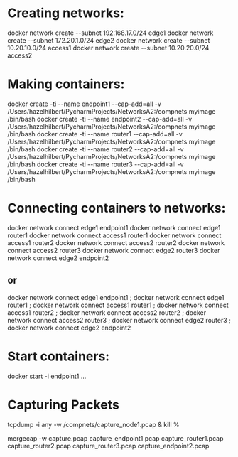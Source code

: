 # Creating networks:
docker network create --subnet 192.168.17.0/24 edge1
docker network create --subnet 172.20.1.0/24 edge2
docker network create --subnet 10.20.10.0/24 access1
docker network create --subnet 10.20.20.0/24 access2

# Making containers:
docker create -ti --name endpoint1 --cap-add=all -v /Users/hazelhilbert/PycharmProjects/NetworksA2:/compnets myimage /bin/bash
docker create -ti --name endpoint2 --cap-add=all -v /Users/hazelhilbert/PycharmProjects/NetworksA2:/compnets myimage /bin/bash
docker create -ti --name router1 --cap-add=all -v /Users/hazelhilbert/PycharmProjects/NetworksA2:/compnets myimage /bin/bash
docker create -ti --name router2 --cap-add=all -v /Users/hazelhilbert/PycharmProjects/NetworksA2:/compnets myimage /bin/bash
docker create -ti --name router3 --cap-add=all -v /Users/hazelhilbert/PycharmProjects/NetworksA2:/compnets myimage /bin/bash

# Connecting containers to networks:
docker network connect edge1 endpoint1
docker network connect edge1 router1
docker network connect access1 router1
docker network connect access1 router2
docker network connect access2 router2
docker network connect access2 router3
docker network connect edge2 router3
docker network connect edge2 endpoint2

## or
docker network connect edge1 endpoint1 ; docker network connect edge1 router1 ; docker network connect access1 router1 ; docker network connect access1 router2 ; docker network connect access2 router2 ; docker network connect access2 router3 ; docker network connect edge2 router3 ; docker network connect edge2 endpoint2


# Start containers:
docker start -i endpoint1
...

# Capturing Packets
tcpdump -i any -w /compnets/capture_node1.pcap &
kill %

mergecap -w capture.pcap capture_endpoint1.pcap capture_router1.pcap capture_router2.pcap capture_router3.pcap capture_endpoint2.pcap